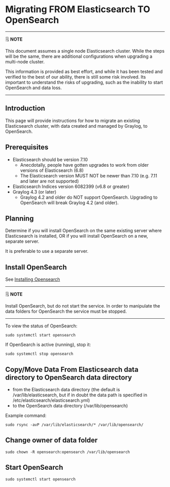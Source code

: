# Migrating FROM Elasticsearch TO OpenSearch

---
🗒️ **NOTE**

This document assumes a single node Elasticsearch cluster. While the steps will be the same, there are additional configurations when upgrading a multi-node cluster.

This information is provided as best effort, and while it has been tested and verified to the best of our ability, there is still some risk involved. Its important to understand the risks of upgrading, such as the inability to start OpenSearch and data loss.

---

## Introduction

This page will provide instructions for how to migrate an existing Elasticsearch cluster, with data created and managed by Graylog, to OpenSearch.

## Prerequisites

* Elasticsearch should be version 7.10
    * Anecdotally, people have gotten upgrades to work from older versions of Elasticsearch (6.8)
    * The Elasticsearch version MUST NOT be newer than 7.10 (e.g. 7.11 and later are not supported)
* Elasticsearch Indices version 6082399 (v6.8 or greater)
* Graylog 4.3 (or later)
    * Graylog 4.2 and older do NOT support OpenSearch. Upgrading to OpenSearch will break Graylog 4.2 (and older).

## Planning

Determine if you will install OpenSearch on the same existing server where Elasticsearch is installed, OR if you will install OpenSearch on a new, separate server.

It is preferable to use a separate server.

## Install OpenSearch

See [Installing Opensearch](https://github.com/Graylog2/se-poc-docs/blob/main/src/On%20Prem%20POC/installing%20opensearch.md)

---
🗒️ **NOTE**

Install OpenSearch, but do not start the service. In order to manipulate the data folders for OpenSearch the service must be stopped.

---

To view the status of OpenSearch:

```
sudo systemctl start opensearch

```

If OpenSearch is active (running), stop it:

```
sudo systemctl stop opensearch

```

## Copy/Move Data From Elasticsearch data directory to OpenSearch data directory

* from the Elasticsearch data directory (the default is /var/lib/elasticsearch, but if in doubt the data path is specified in /etc/elasticsearch/elasticsearch.yml)
* to the OpenSearch data directory (/var/lib/opensearch)

Example command:

```
sudo rsync -avP /var/lib/elasticsearch/* /var/lib/opensearch/

```

## Change owner of data folder

```
sudo chown -R opensearch:opensearch /var/lib/opensearch

```

## Start OpenSearch

```
sudo systemctl start opensearch

```
